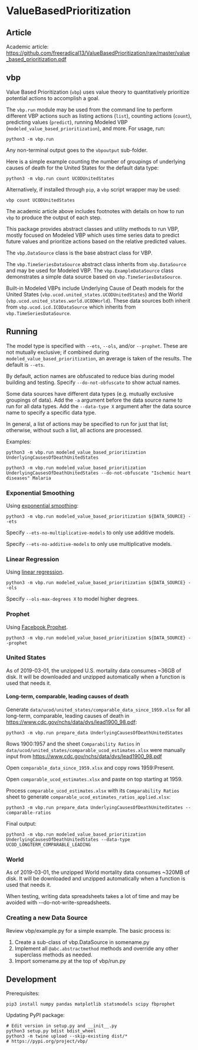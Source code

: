 # ValueBasedPrioritization

## Article

Academic article: https://github.com/freeradical13/ValueBasedPrioritization/raw/master/value_based_prioritization.pdf

## vbp

Value Based Prioritization (`vbp`) uses value theory to quantitatively
prioritize potential actions to accomplish a goal.

The `vbp.run` module may be used from the command line to perform
different VBP actions such as listing actions (`list`), counting
actions (`count`), predicting values (`predict`), running Modeled VBP
(`modeled_value_based_prioritization`), and more. For usage, run:

    python3 -m vbp.run

Any non-terminal output goes to the `vbpoutput` sub-folder.

Here is a simple example counting the number of groupings of
underlying causes of death for the United States for the default data
type:

    python3 -m vbp.run count UCODUnitedStates

Alternatively, if installed through `pip`, a `vbp` script wrapper may
be used:

    vbp count UCODUnitedStates

The academic article above includes footnotes with details on how to
run `vbp` to produce the output of each step.

This package provides abstract classes and utility methods to run
VBP, mostly focused on Modeled VBP which uses time series data to
predict future values and prioritize actions based on the relative
predicted values.

The `vbp.DataSource` class is the base abstract class for VBP.

The `vbp.TimeSeriesDataSource` abstract class inherits from
`vbp.DataSource` and may be used for Modeled VBP. The
`vbp.ExampleDataSource` class demonstrates a simple data source based
on `vbp.TimeSeriesDataSource`.

Built-in Modeled VBPs include Underlying Cause of Death models for
the United States (`vbp.ucod.united_states.UCODUnitedStates`) and the
World (`vbp.ucod.united_states.world.UCODWorld`). These
data sources both inherit from `vbp.ucod.icd.ICDDataSource` which
inherits from `vbp.TimeSeriesDataSource`.

## Running

The model type is specified with `--ets`, `--ols`, and/or `--prophet`.
These are not mutually exclusive; if combined during
`modeled_value_based_prioritization`, an average is taken of the
results. The default is `--ets`.

By default, action names are obfuscated to reduce bias during model
building and testing. Specify `--do-not-obfuscate` to show actual names.

Some data sources have different data types (e.g. mutually exclusive
groupings of data). Add the `-a` argument before the data source
name to run for all data types. Add the `--data-type X` argument after
the data source name to specify a specific data type.

In general, a list of actions may be specified to run for just that
list; otherwise, without such a list, all actions are processed.

Examples:

    python3 -m vbp.run modeled_value_based_prioritization UnderlyingCausesOfDeathUnitedStates

    python3 -m vbp.run modeled_value_based_prioritization UnderlyingCausesOfDeathUnitedStates --do-not-obfuscate "Ischemic heart diseases" Malaria

### Exponential Smoothing

Using [exponential smoothing](https://otexts.com/fpp2/expsmooth.html):

    python3 -m vbp.run modeled_value_based_prioritization ${DATA_SOURCE} --ets

Specify `--ets-no-multiplicative-models` to only use additive models.

Specify `--ets-no-additive-models` to only use multiplicative models.

### Linear Regression

Using [linear regression](https://otexts.com/fpp2/regression.html).

    python3 -m vbp.run modeled_value_based_prioritization ${DATA_SOURCE} --ols

Specify `--ols-max-degrees X` to model higher degrees.

### Prophet

Using [Facebook Prophet](https://facebook.github.io/prophet/).

    python3 -m vbp.run modeled_value_based_prioritization ${DATA_SOURCE} --prophet

### United States

As of 2019-03-01, the unzipped U.S. mortality data consumes ~36GB of
disk. It will be downloaded and unzipped automatically when a function
is used that needs it.

#### Long-term, comparable, leading causes of death

Generate `data/ucod/united_states/comparable_data_since_1959.xlsx` for
all long-term, comparable, leading causes of death in
https://www.cdc.gov/nchs/data/dvs/lead1900_98.pdf:

    python3 -m vbp.run prepare_data UnderlyingCausesOfDeathUnitedStates

Rows 1900:1957 and the sheet `Comparability Ratios` in
`data/ucod/united_states/comparable_ucod_estimates.xlsx` were manually
input from https://www.cdc.gov/nchs/data/dvs/lead1900_98.pdf

Open `comparable_data_since_1959.xlsx` and copy rows 1959:Present.

Open `comparable_ucod_estimates.xlsx` and paste on top starting
at 1959.

Process `comparable_ucod_estimates.xlsx` with its
`Comparability Ratios` sheet to generate
`comparable_ucod_estimates_ratios_applied.xlsx`:

    python3 -m vbp.run prepare_data UnderlyingCausesOfDeathUnitedStates --comparable-ratios

Final output:

    python3 -m vbp.run modeled_value_based_prioritization UnderlyingCausesOfDeathUnitedStates --data-type UCOD_LONGTERM_COMPARABLE_LEADING

### World

As of 2019-03-01, the unzipped World mortality data consumes ~320MB of
disk. It will be downloaded and unzipped automatically when a function
is used that needs it.

When testing, writing data spreadsheets takes a lot of time and may
be avoided with --do-not-write-spreadsheets.

### Creating a new Data Source

Review vbp/example.py for a simple example. The basic process is:

1. Create a sub-class of vbp.DataSource in somename.py
1. Implement all `@abc.abstractmethod` methods and override any
   other superclass methods as needed.
1. Import somename.py at the top of vbp/run.py

## Development

Prerequisites:

    pip3 install numpy pandas matplotlib statsmodels scipy fbprophet

Updating PyPI package:

    # Edit version in setup.py and __init__.py
    python3 setup.py bdist bdist_wheel
    python3 -m twine upload --skip-existing dist/*
    # https://pypi.org/project/vbp/
